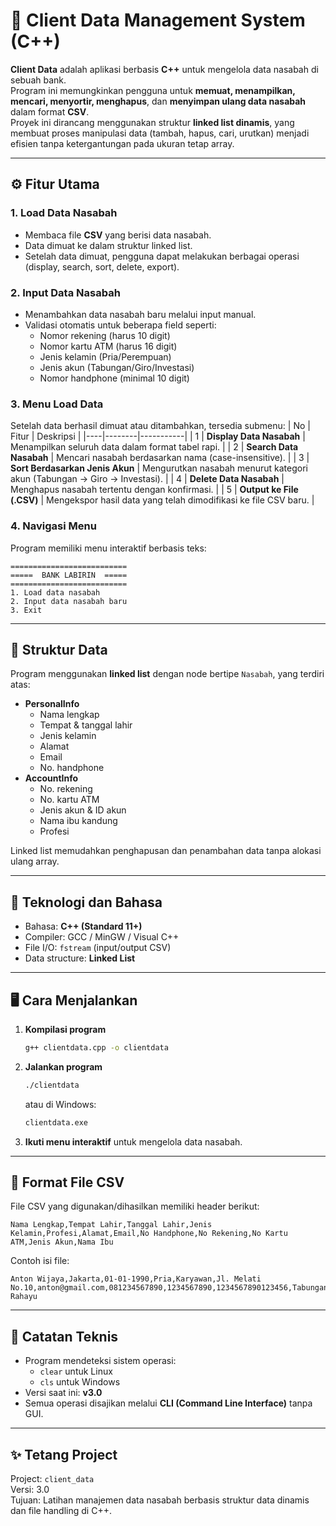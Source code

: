 # 🏦 Client Data Management System (C++)

**Client Data** adalah aplikasi berbasis **C++** untuk mengelola data nasabah di sebuah bank.  
Program ini memungkinkan pengguna untuk **memuat, menampilkan, mencari, menyortir, menghapus**, dan **menyimpan ulang data nasabah** dalam format **CSV**.  
Proyek ini dirancang menggunakan struktur **linked list dinamis**, yang membuat proses manipulasi data (tambah, hapus, cari, urutkan) menjadi efisien tanpa ketergantungan pada ukuran tetap array.

---

## ⚙️ Fitur Utama

### 1. Load Data Nasabah  
- Membaca file **CSV** yang berisi data nasabah.  
- Data dimuat ke dalam struktur linked list.  
- Setelah data dimuat, pengguna dapat melakukan berbagai operasi (display, search, sort, delete, export).

### 2. Input Data Nasabah  
- Menambahkan data nasabah baru melalui input manual.  
- Validasi otomatis untuk beberapa field seperti:
  - Nomor rekening (harus 10 digit)
  - Nomor kartu ATM (harus 16 digit)
  - Jenis kelamin (Pria/Perempuan)
  - Jenis akun (Tabungan/Giro/Investasi)
  - Nomor handphone (minimal 10 digit)

### 3. Menu Load Data  
Setelah data berhasil dimuat atau ditambahkan, tersedia submenu:
| No | Fitur | Deskripsi |
|----|--------|-----------|
| 1 | **Display Data Nasabah** | Menampilkan seluruh data dalam format tabel rapi. |
| 2 | **Search Data Nasabah** | Mencari nasabah berdasarkan nama (case-insensitive). |
| 3 | **Sort Berdasarkan Jenis Akun** | Mengurutkan nasabah menurut kategori akun (Tabungan → Giro → Investasi). |
| 4 | **Delete Data Nasabah** | Menghapus nasabah tertentu dengan konfirmasi. |
| 5 | **Output ke File (.CSV)** | Mengekspor hasil data yang telah dimodifikasi ke file CSV baru. |

### 4. Navigasi Menu  
Program memiliki menu interaktif berbasis teks:
```
==========================
=====  BANK LABIRIN  =====
==========================
1. Load data nasabah
2. Input data nasabah baru
3. Exit
```

---

## 🧱 Struktur Data

Program menggunakan **linked list** dengan node bertipe `Nasabah`, yang terdiri atas:
- **PersonalInfo**
  - Nama lengkap
  - Tempat & tanggal lahir
  - Jenis kelamin
  - Alamat
  - Email
  - No. handphone  
- **AccountInfo**
  - No. rekening
  - No. kartu ATM
  - Jenis akun & ID akun
  - Nama ibu kandung
  - Profesi  

Linked list memudahkan penghapusan dan penambahan data tanpa alokasi ulang array.

---

## 🧩 Teknologi dan Bahasa
- Bahasa: **C++ (Standard 11+)**
- Compiler: GCC / MinGW / Visual C++
- File I/O: `fstream` (input/output CSV)
- Data structure: **Linked List**

---

## 🖥️ Cara Menjalankan
1. **Kompilasi program**
   ```bash
   g++ clientdata.cpp -o clientdata
   ```
2. **Jalankan program**
   ```bash
   ./clientdata
   ```
   atau di Windows:
   ```bash
   clientdata.exe
   ```
3. **Ikuti menu interaktif** untuk mengelola data nasabah.

---

## 📂 Format File CSV
File CSV yang digunakan/dihasilkan memiliki header berikut:
```
Nama Lengkap,Tempat Lahir,Tanggal Lahir,Jenis Kelamin,Profesi,Alamat,Email,No Handphone,No Rekening,No Kartu ATM,Jenis Akun,Nama Ibu
```

Contoh isi file:
```
Anton Wijaya,Jakarta,01-01-1990,Pria,Karyawan,Jl. Melati No.10,anton@gmail.com,081234567890,1234567890,1234567890123456,Tabungan,Sri Rahayu
```

---

## 🧹 Catatan Teknis
- Program mendeteksi sistem operasi:
  - `clear` untuk Linux
  - `cls` untuk Windows  
- Versi saat ini: **v3.0**
- Semua operasi disajikan melalui **CLI (Command Line Interface)** tanpa GUI.

---

## ✨ Tetang Project
Project: `client_data`  
Versi: 3.0  
Tujuan: Latihan manajemen data nasabah berbasis struktur data dinamis dan file handling di C++.
